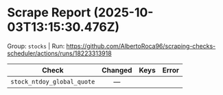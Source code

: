 # Scrape Report (2025-10-03T13:15:30.476Z)

Group: `stocks`  |  Run: https://github.com/AlbertoRoca96/scraping-checks-scheduler/actions/runs/18223313918

| Check | Changed | Keys | Error |
|---|:---:|:--|:--|
| `stock_ntdoy_global_quote` | — |  |  |
